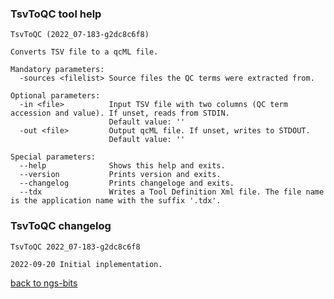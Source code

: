 ### TsvToQC tool help
	TsvToQC (2022_07-183-g2dc8c6f8)
	
	Converts TSV file to a qcML file.
	
	Mandatory parameters:
	  -sources <filelist> Source files the QC terms were extracted from.
	
	Optional parameters:
	  -in <file>          Input TSV file with two columns (QC term accession and value). If unset, reads from STDIN.
	                      Default value: ''
	  -out <file>         Output qcML file. If unset, writes to STDOUT.
	                      Default value: ''
	
	Special parameters:
	  --help              Shows this help and exits.
	  --version           Prints version and exits.
	  --changelog         Prints changeloge and exits.
	  --tdx               Writes a Tool Definition Xml file. The file name is the application name with the suffix '.tdx'.
	
### TsvToQC changelog
	TsvToQC 2022_07-183-g2dc8c6f8
	
	2022-09-20 Initial inplementation.
[back to ngs-bits](https://github.com/imgag/ngs-bits)